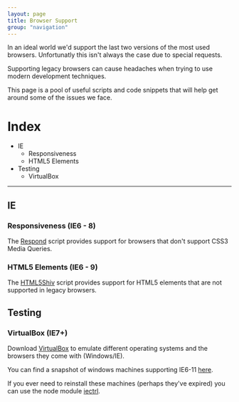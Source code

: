 ```yaml
---
layout: page
title: Browser Support
group: "navigation"
---
```


In an ideal world we'd support the last two versions of the most used browsers. Unfortunatly this isn't always the case due to special requests.

Supporting legacy browsers can cause headaches when trying to use modern development techniques.

This page is a pool of useful scripts and code snippets that will help get around some of the issues we face.


# Index

* IE
    - Responsiveness
    - HTML5 Elements
* Testing
    - VirtualBox

---


## IE

### Responsiveness (IE6 - 8)
The [Respond](https://github.com/scottjehl/Respond) script provides support for browsers that don't support CSS3 Media Queries.

### HTML5 Elements (IE6 - 9)
The [HTML5Shiv](https://github.com/afarkas/html5shiv) script provides support for HTML5 elements that are not supported in legacy browsers.

## Testing

### VirtualBox (IE7+)
Download [VirtualBox](https://www.virtualbox.org/wiki/Downloads) to emulate different operating systems and the browsers they come with (Windows/IE).

You can find a snapshot of windows machines supporting IE6-11 [here](https://github.com/xdissent/ievms).

If you ever need to reinstall these machines (perhaps they've expired) you can use the node module [iectrl](https://www.npmjs.com/package/iectrl).